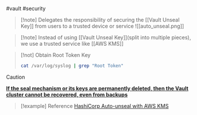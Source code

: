 #vault #security 
>[!note] Delegates the responsibility of securing the [[Vault Unseal Key]] from users to a trusted device or service
>![[auto_unseal.png]]

>[!note] Instead of using [[Vault Unseal Key]](split into multiple pieces), we use a trusted service like [[AWS KMS]]

>[!not] Obtain Root Token Key
>```bash
>cat /var/log/syslog | grep "Root Token"
>```

>[!caution]
>[**If the seal mechanism or its keys are permanently deleted, then the Vault cluster cannot be recovered, even from backups**](https://developer.hashicorp.com/vault/docs/concepts/seal#auto-unseal)

>[!example] Reference
>[HashiCorp Auto-unseal with AWS KMS](https://developer.hashicorp.com/vault/tutorials/auto-unseal/autounseal-aws-kms#download-demo-assets)